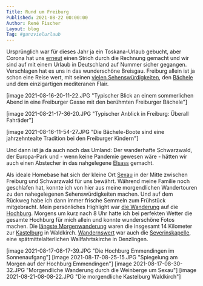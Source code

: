 ```yaml
---
Title: Rund um Freiburg
Published: 2021-08-22 00:00:00
Author: René Fischer
Layout: blog
Tag: #ganzvielurlaub
---
```

Ursprünglich war für dieses Jahr ja ein Toskana-Urlaub gebucht, aber Corona hat uns [erneut](/vienna-calling) einen Strich durch die Rechnung gemacht und wir sind auf mit einem Urlaub in Deutschland auf Nummer sicher gegangen. Verschlagen hat es uns in das wunderschöne Breisgau. Freiburg allein ist ja schon eine Reise wert, mit seinen [vielen Sehenswürdigkeiten](https://de.wikipedia.org/wiki/Freiburg_im_Breisgau#Sehensw%C3%BCrdigkeiten), den [Bächele](https://de.wikipedia.org/wiki/Freiburger_B%C3%A4chle) und dem einzigartigen mediteranen Flair.

[image 2021-08-16-20-11-22.JPG "Typischer Blick an einem sommerlichen Abend in eine Freiburger Gasse mit den berühmten Freiburger Bächele"]

[image 2021-08-21-17-36-20.JPG "Typischer Anblick in Freiburg: Überall Fahräder"]

[image 2021-08-16-11-54-27.JPG "Die Bächele-Boote sind eine jahrzehntealte Tradition bei den Freiburger Kindern"]

Und dann ist ja da auch noch das Umland: Der wanderhafte Schwarzwald, der Europa-Park und - wenn keine Pandemie gewesen wäre - hätten wir auch einen Abstecher in das nahgelegene [Elsass](https://de.wikipedia.org/wiki/Elsass) gemacht.

Als ideale Homebase hat sich der kleine Ort [Sexau](https://de.wikipedia.org/wiki/Sexau) in der Mitte zwischen Freiburg und Schwarzwald für uns bewährt. Während meine Familie noch geschlafen hat, konnte ich von hier aus meine morgendlichen Wandertouren zu den nahegelegenen Sehenswürdigkeiten machen. Und auf dem Rückweg habe ich dann immer frische Semmeln zum Frühstück mitgebracht. Mein persönliches Highlight war [die Wanderung](https://www.komoot.de/tour/456945487) auf die [Hochburg](https://de.wikipedia.org/wiki/Hochburg_(Emmendingen)). Morgens um kurz nach 8 Uhr hatte ich bei perfekten Wetter die gesamte Hochburg für mich allein und konnte wunderschöne Fotos machen. Die [längste Morgenwanderung](https://www.komoot.de/tour/461380353) waren die insgesamt 14 Kilometer zur [Kastelburg](https://de.wikipedia.org/wiki/Kastelburg) in Waldkirch. [Wandernswert](https://www.komoot.de/tour/459037003) war auch die [Severinskapelle](https://de.wikipedia.org/wiki/Severinskapelle_(Denzlingen)), eine spätmittelalterlichen Wallfahrtskirche in Denzlingen.

[image 2021-08-17-08-17-39.JPG "Die Hochburg Emmendingen im Sonnenaufgang"]
[image 2021-08-17-08-25-15.JPG "Spiegelung am Morgen auf der Hochburg Emmendingen"]
[image 2021-08-17-08-30-32.JPG "Morgendliche Wanderung durch die Weinberge um Sexau"]
[image 2021-08-21-08-08-22.JPG "Die morgendliche Kastelburg Waldkirch"]
